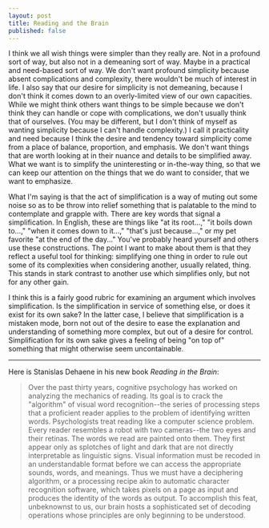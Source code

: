 ```yaml
---
layout: post
title: Reading and the Brain
published: false
---
```


I think we all wish things were simpler than they really are. Not in a profound sort of way, but also not in a demeaning sort of way. Maybe in a practical and need-based sort of way. We don't want profound simplicity because absent complications and complexity, there wouldn't be much of interest in life. I also say that our desire for simplicity is not demeaning, because I don't think it comes down to an overly-limited view of our own capacities. While we might think others want things to be simple because we don't think they can handle or cope with complications, we don't usually think that of ourselves. (You may be different, but I don't think of myself as wanting simplicity because I can't handle complexity.) I call it practicality and need because I think the desire and tendency toward simplicity come from a place of balance, proportion, and emphasis. We don't want things that are worth looking at in their nuance and details to be simplified away. What we want is to simplify the uninteresting or in-the-way thing, so that we can keep our attention on the things that we do want to consider, that we want to emphasize.

What I'm saying is that the act of simplification is a way of muting out some noise so as to be throw into relief something that is palatable to the mind to contemplate and grapple with. There are key words that signal a simplification. In English, these are things like "at its root...," "it boils down to...," "when it comes down to it...," "that's just because...," or my pet favorite "at the end of the day..." You've probably heard yourself and others use these constructions. The point I want to make about them is that they reflect a useful tool for thinking: simplifying one thing in order to rule out some of its complexities when considering another, usually related, thing. This stands in stark contrast to another use which simplifies only, but not for any other gain.

I think this is a fairly good rubric for examining an argument which involves simplification. Is the simplification in service of something else, or does it exist for its own sake? In the latter case, I believe that simplification is a mistaken mode, born not out of the desire to ease the explanation and understanding of something more complex, but out of a desire for control. Simplification for its own sake gives a feeling of being "on top of" something that might otherwise seem uncontainable.

----

Here is Stanislas Dehaene in his new book <cite>Reading in the Brain</cite>:

> Over the past thirty years, cognitive psychology has worked on analyzing the mechanics of reading. Its goal is to crack the "algorithm" of visual word recognition--the series of processing steps that a proficient reader applies to the problem of identifying written words. Psychologists treat reading like a computer science problem. Every reader resembles a robot with two cameras--the two eyes and their retinas. The words we read are painted onto them. They first appear only as splotches of light and dark that are not directly interpretable as linguistic signs. Visual information must be recoded in an understandable format before we can access the appropriate sounds, words, and meanings. Thus we must have a deciphering algorithm, or a processing recipe akin to automatic character recognition software, which takes pixels on a page as input and produces the identity of the words as output. To accomplish this feat, unbeknownst to us, our brain hosts a sophisticated set of decoding operations whose principles are only beginning to be understood.